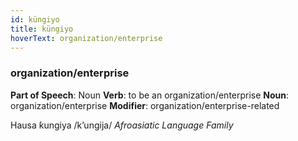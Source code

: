 ```yaml
---
id: küngiyo
title: küngiyo
hoverText: organization/enterprise
---
```


### organization/enterprise

**Part of Speech**: Noun
**Verb**: to be an organization/enterprise
**Noun**: organization/enterprise
**Modifier**: organization/enterprise-related

Hausa ƙungiya /kʼungija/
*Afroasiatic Language Family*
